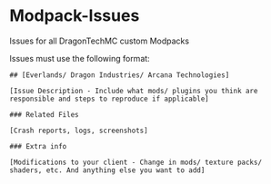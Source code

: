 # Modpack-Issues
Issues for all DragonTechMC custom Modpacks

Issues must use the following format:

```
## [Everlands/ Dragon Industries/ Arcana Technologies]

[Issue Description - Include what mods/ plugins you think are responsible and steps to reproduce if applicable]

### Related Files

[Crash reports, logs, screenshots]

### Extra info

[Modifications to your client - Change in mods/ texture packs/ shaders, etc. And anything else you want to add]

```
